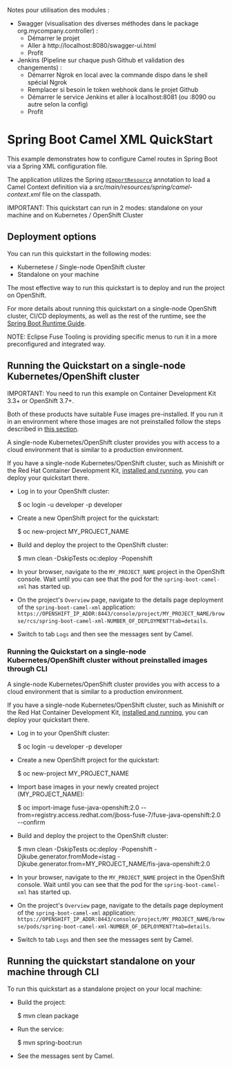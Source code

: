 Notes pour utilisation des modules : 

- Swagger (visualisation des diverses méthodes dans le package org.mycompany.controller) : 
    - Démarrer le projet
    - Aller à http://localhost:8080/swagger-ui.html
    - Profit
- Jenkins (Pipeline sur chaque push Github et validation des changements) : 
    - Démarrer Ngrok en local avec la commande dispo dans le shell spécial Ngrok
    - Remplacer si besoin le token webhook dans le projet Github
    - Démarrer le service Jenkins et aller à localhost:8081 (ou :8090 ou autre selon la config)
    - Profit


# Spring Boot Camel XML QuickStart

This example demonstrates how to configure Camel routes in Spring Boot via
a Spring XML configuration file.

The application utilizes the Spring [`@ImportResource`](http://docs.spring.io/spring/docs/current/javadoc-api/org/springframework/context/annotation/ImportResource.html) annotation to load a Camel Context definition via a _src/main/resources/spring/camel-context.xml_ file on the classpath.

IMPORTANT: This quickstart can run in 2 modes: standalone on your machine and on Kubernetes / OpenShift Cluster

## Deployment options

You can run this quickstart in the following modes:

* Kubernetese / Single-node OpenShift cluster
* Standalone on your machine

The most effective way to run this quickstart is to deploy and run the project on OpenShift.

For more details about running this quickstart on a single-node OpenShift cluster, CI/CD deployments, as well as the rest of the runtime, see the [Spring Boot Runtime Guide](https://appdev.openshift.io/docs/spring-boot-runtime.html).

NOTE: Eclipse Fuse Tooling is providing specific menus to run it in a more preconfigured and integrated way.

## Running the Quickstart on a single-node Kubernetes/OpenShift cluster

IMPORTANT: You need to run this example on Container Development Kit 3.3+ or OpenShift 3.7+.

Both of these products have suitable Fuse images pre-installed.
If you run it in an environment where those images are not preinstalled follow the steps described in [this section](#single-node-without-preinstalled-images).

A single-node Kubernetes/OpenShift cluster provides you with access to a cloud environment that is similar to a production environment.

If you have a single-node Kubernetes/OpenShift cluster, such as Minishift or the Red Hat Container Development Kit, [installed and running](https://appdev.openshift.io/docs/minishift-installation.html), you can deploy your quickstart there.


* Log in to your OpenShift cluster:

    $ oc login -u developer -p developer

* Create a new OpenShift project for the quickstart:

    $ oc new-project MY_PROJECT_NAME

* Build and deploy the project to the OpenShift cluster:

    $ mvn clean -DskipTests oc:deploy -Popenshift

* In your browser, navigate to the `MY_PROJECT_NAME` project in the OpenShift console.
Wait until you can see that the pod for the `spring-boot-camel-xml` has started up.

* On the project's `Overview` page, navigate to the details page deployment of the `spring-boot-camel-xml` application: `https://OPENSHIFT_IP_ADDR:8443/console/project/MY_PROJECT_NAME/browse/rcs/spring-boot-camel-xml-NUMBER_OF_DEPLOYMENT?tab=details`.

* Switch to tab `Logs` and then see the messages sent by Camel.

<a name="single-node-without-preinstalled-images"></a>

### Running the Quickstart on a single-node Kubernetes/OpenShift cluster without preinstalled images through CLI

A single-node Kubernetes/OpenShift cluster provides you with access to a cloud environment that is similar to a production environment.

If you have a single-node Kubernetes/OpenShift cluster, such as Minishift or the Red Hat Container Development Kit, [installed and running](http://appdev.openshift.io/docs/minishift-installation.html), you can deploy your quickstart there.


* Log in to your OpenShift cluster:

    $ oc login -u developer -p developer

* Create a new OpenShift project for the quickstart:

    $ oc new-project MY_PROJECT_NAME

* Import base images in your newly created project (MY_PROJECT_NAME):

    $ oc import-image fuse-java-openshift:2.0 --from=registry.access.redhat.com/jboss-fuse-7/fuse-java-openshift:2.0 --confirm

* Build and deploy the project to the OpenShift cluster:

    $ mvn clean -DskipTests oc:deploy -Popenshift -Djkube.generator.fromMode=istag -Djkube.generator.from=MY_PROJECT_NAME/fis-java-openshift:2.0

* In your browser, navigate to the `MY_PROJECT_NAME` project in the OpenShift console.
Wait until you can see that the pod for the `spring-boot-camel-xml` has started up.

* On the project's `Overview` page, navigate to the details page deployment of the `spring-boot-camel-xml` application: `https://OPENSHIFT_IP_ADDR:8443/console/project/MY_PROJECT_NAME/browse/pods/spring-boot-camel-xml-NUMBER_OF_DEPLOYMENT?tab=details`.

* Switch to tab `Logs` and then see the messages sent by Camel.

## Running the quickstart standalone on your machine through CLI

To run this quickstart as a standalone project on your local machine:

* Build the project:

    $ mvn clean package
    
* Run the service:

    $ mvn spring-boot:run

* See the messages sent by Camel.
